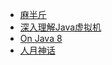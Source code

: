 * [麻半斤](../docs/art-of-unix-programming.md)
* [深入理解Java虚拟机](../docs/jvm.md)
* [On Java 8](../docs/onjava8.md)
* [人月神话](../docs/the-mythical-man-month.md)
